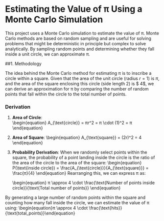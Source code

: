 # Estimating the Value of π Using a Monte Carlo Simulation

This project uses a Monte Carlo simulation to estimate the value of π. Monte Carlo methods are based on random sampling and are useful for solving problems that might be deterministic in principle but complex to solve analytically. By sampling random points and determining whether they fall inside a unit circle, we can approximate π.

##1. Methodology

The idea behind the Monte Carlo method for estimating π is to inscribe a circle within a square. Given that the area of the unit circle (radius $r = 1$) is $\pi$, and the area of the square enclosing this circle (side length $2$) is $ 4$, we can derive an approximation for π by comparing the number of random points that fall within the circle to the total number of points.

### Derivation

1. **Area of Circle**:  
   \begin{equation}
   A_{\text{circle}} = πr^2 = π \cdot (1)^2 = π
   \end{equation}

2. **Area of Square**:
   \begin{equation}
   A_{\text{square}} = (2r)^2 = 4
   \end{equation}

3. **Probability Derivation**:
   When we randomly select points within the square, the probability of a point landing inside the circle is the ratio of the area of the circle to the area of the square:
   \begin{equation}
   P(\text{inside circle}) = \frac{A_{\text{circle}}}{A_{\text{square}}} = \frac{π}{4}
   \end{equation}
   Rearranging this, we can express π as:

   \begin{equation}
   π \approx 4 \cdot \frac{\text{Number of points inside circle}}{\text{Total number of points}}
   \end{equation}

By generating a large number of random points within the square and counting how many fall inside the circle, we can estimate the value of π using:
\begin{equation}π \approx 4 \cdot \frac{\text{hits}}{\text{total_points}}\end{equation}
